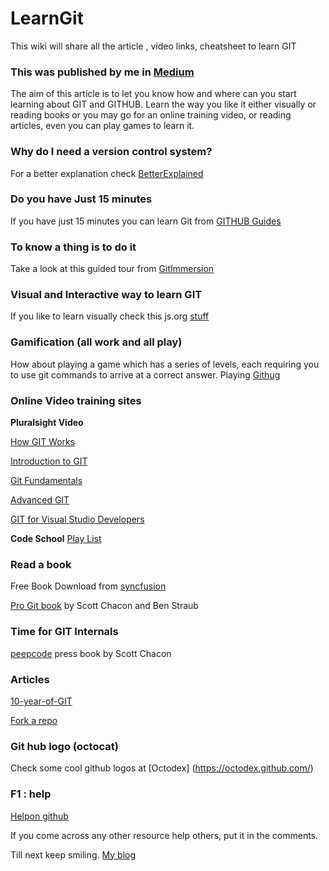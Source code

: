 # LearnGit
This wiki will share all the article , video links, cheatsheet to learn GIT 

### This was published by me in [Medium](https://medium.com/@simplymanas/learning-github-in-various-way-f74c229f88be)


The aim of this article is to let you know how and where can you start learning about GIT and GITHUB. Learn the way you like it either visually or reading books or you may go for an online training video, or reading articles, even you can play games to learn it.

### Why do I need a version control system?
For a better explanation check [BetterExplained](https://betterexplained.com/articles/a-visual-guide-to-version-control/)

### Do you have Just 15 minutes
If you have just 15 minutes you can learn Git from [GITHUB Guides](https://guides.github.com/activities/hello-world/)

### To know a thing is to do it
Take a look at this guided tour from [GitImmersion](http://gitimmersion.com/)

### Visual and Interactive way to learn GIT
If you like to learn visually check this js.org [stuff](http://learngitbranching.js.org/)

### Gamification (all work and all play)
How about playing a game which has a series of levels, each requiring you to use git commands to arrive at a correct answer. Playing [Githug](https://github.com/Gazler/githug)

### Online Video training sites
**Pluralsight Video**

[How GIT Works](https://app.pluralsight.com/library/courses/how-git-works/table-of-contents)

[Introduction to GIT](https://app.pluralsight.com/library/courses/introduction-to-git/table-of-contents)

[Git Fundamentals](https://app.pluralsight.com/library/courses/git-fundamentals/table-of-contents)

[Advanced GIT](https://app.pluralsight.com/library/courses/advanced-git/table-of-contents)

[GIT for Visual Studio Developers](https://app.pluralsight.com/library/courses/git-visual-studio-developers/table-of-contents)

**Code School**
[Play List](https://www.codeschool.com/learn/git)

### Read a book

Free Book Download from [syncfusion](https://www.syncfusion.com/resources/techportal/details/ebooks/GitHub_Succinctly?utm_medium=2016GitHubEDM)

[Pro Git book](https://git-scm.com/book/en/v2) by Scott Chacon and Ben Straub

### Time for GIT Internals
[peepcode](http://opcode.org/peepcode-git.pdf) press book by Scott Chacon

### Articles
[10-year-of-GIT](https://www.atlassian.com/git/articles/10-years-of-git/)

[Fork a repo](https://help.github.com/articles/fork-a-repo/)

### Git hub logo (octocat)
Check some cool github logos at [Octodex] (https://octodex.github.com/)

### F1 : help
[Helpon github](https://help.github.com/)

If you come across any other resource help others, put it in the comments.

  Till next keep smiling. [My blog](http://manasdash.thoughts2share.in/)
